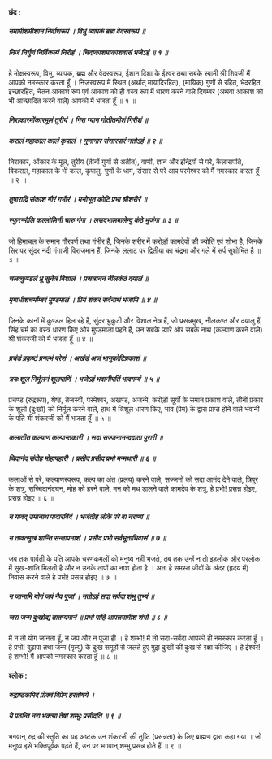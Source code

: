 #### छंद :

##### नमामीशमीशान निर्वाणरूपं । विभुं व्यापकं ब्रह्म वेदस्वरूपं ॥
##### निजं निर्गुणं निर्विकल्पं निरीहं । चिदाकाशमाकाशवासं भजेऽहं ॥ १ ॥

हे मोक्षस्वरूप, विभु, व्यापक, ब्रह्म और वेदस्वरूप, ईशान दिशा के ईश्वर तथा सबके स्वामी श्री शिवजी मैं आपको नमस्कार करता हूँ । निजस्वरूप में स्थित (अर्थात् मायादिरहित), (मायिक) गुणों से रहित, भेदरहित, इच्छारहित, चेतन आकाश रूप एवं आकाश को ही वस्त्र रूप में धारण करने वाले दिगम्बर (अथवा आकाश को भी आच्छादित करने वाले) आपको मैं भजता हूँ ॥ १ ॥

##### निराकारमोंकारमूलं तुरीयं । गिरा ग्यान गोतीतमीशं गिरीशं ॥
##### करालं महाकाल कालं कृपालं । गुणागार संसारपारं नतोऽहं ॥ २ ॥

निराकार, ओंकार के मूल, तुरीय (तीनों गुणों से अतीत), वाणी, ज्ञान और इन्द्रियों से परे, कैलासपति, विकराल, महाकाल के भी काल, कृपालु, गुणों के धाम, संसार से परे आप परमेश्वर को मैं नमस्कार करता हूँ ॥ २ ॥

##### तुषाराद्रि संकाश गौरं गभीरं । मनोभूत कोटि प्रभा श्रीशरीरं ॥
##### स्फुरन्मौलि कल्लोलिनी चारु गंगा । लसद्भालबालेन्दु कंठे भुजंगा ॥ ३ ॥

जो हिमाचल के समान गौरवर्ण तथा गंभीर हैं, जिनके शरीर में करोड़ों कामदेवों की ज्योति एवं शोभा है, जिनके सिर पर सुंदर नदी गंगाजी विराजमान हैं, जिनके ललाट पर द्वितीया का चंद्रमा और गले में सर्प सुशोभित है ॥ ३ ॥

##### चलत्कुण्डलं भ्रू सुनेत्रं विशालं । प्रसन्नाननं नीलकंठं दयालं ॥
##### मृगाधीशचर्माम्बरं मुण्डमालं । प्रियं शंकरं सर्वनाथं भजामि ॥ ४ ॥

जिनके कानों में कुण्डल हिल रहे हैं, सुंदर भ्रुकुटी और विशाल नेत्र हैं, जो प्रसन्नमुख, नीलकण्ठ और दयालु हैं, सिंह चर्म का वस्त्र धारण किए और मुण्डमाला पहने हैं, उन सबके प्यारे और सबके नाथ (कल्याण करने वाले) श्री शंकरजी को मैं भजता हूँ ॥ ४ ॥

##### प्रचंडं प्रकृष्टं प्रगल्भं परेशं । अखंडं अजं भानुकोटिप्रकाशं ॥
##### त्रयः शूल निर्मूलनं शूलपाणिं । भजेऽहं भवानीपतिं भावगम्यं ॥ ५ ॥

प्रचण्ड (रुद्ररूप), श्रेष्ठ, तेजस्वी, परमेश्वर, अखण्ड, अजन्मे, करोड़ों सूर्यों के समान प्रकाश वाले, तीनों प्रकार के शूलों (दुःखों) को निर्मूल करने वाले, हाथ में त्रिशूल धारण किए, भाव (प्रेम) के द्वारा प्राप्त होने वाले भवानी के पति श्री शंकरजी को मैं भजता हूँ ॥ ५ ॥

##### कलातीत कल्याण कल्पान्तकारी । सदा सज्जनानन्ददाता पुरारी ॥
##### चिदानंद संदोह मोहापहारी । प्रसीद प्रसीद प्रभो मन्मथारी ॥ ६ ॥

कलाओं से परे, कल्याणस्वरूप, कल्प का अंत (प्रलय) करने वाले, सज्जनों को सदा आनंद देने वाले, त्रिपुर के शत्रु, सच्चिदानंदघन, मोह को हरने वाले, मन को मथ डालने वाले कामदेव के शत्रु, हे प्रभो! प्रसन्न होइए, प्रसन्न होइए ॥ ६ ॥

##### न यावद् उमानाथ पादारविंदं । भजंतीह लोके परे वा नराणां ॥
##### न तावत्सुखं शान्ति सन्तापनाशं । प्रसीद प्रभो सर्वभूताधिवासं ॥ ७ ॥

जब तक पार्वती के पति आपके चरणकमलों को मनुष्य नहीं भजते, तब तक उन्हें न तो इहलोक और परलोक में सुख-शांति मिलती है और न उनके तापों का नाश होता है । अतः हे समस्त जीवों के अंदर (हृदय में) निवास करने वाले हे प्रभो! प्रसन्न होइए ॥ ७ ॥

##### न जानामि योगं जपं नैव पूजां । नतोऽहं सदा सर्वदा शंभु तुभ्यं ॥
##### जरा जन्म दुःखोद्य तातप्यमानं ॥ प्रभो पाहि आपन्नमामीश शंभो ॥ ८ ॥

मैं न तो योग जानता हूँ, न जप और न पूजा ही । हे शम्भो! मैं तो सदा-सर्वदा आपको ही नमस्कार करता हूँ । हे प्रभो! बुढ़ापा तथा जन्म (मृत्यु) के दुःख समूहों से जलते हुए मुझ दुःखी की दुःख से रक्षा कीजिए । हे ईश्वर! हे शम्भो! मैं आपको नमस्कार करता हूँ ॥ ८ ॥

#### श्लोक :

##### रुद्राष्टकमिदं प्रोक्तं विप्रेण हरतोषये ।
##### ये पठन्ति नरा भक्त्या तेषां शम्भुः प्रसीदति ॥ ९ ॥

भगवान् रुद्र की स्तुति का यह अष्टक उन शंकरजी की तुष्टि (प्रसन्नता) के लिए ब्राह्मण द्वारा कहा गया । जो मनुष्य इसे भक्तिपूर्वक पढ़ते हैं, उन पर भगवान् शम्भु प्रसन्न होते हैं ॥ ९ ॥